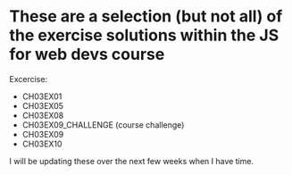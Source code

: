 # These are a selection (but not all) of the exercise solutions within the JS for web devs course


Excercise: 

* CH03EX01
* CH03EX05
* CH03EX08
* CH03EX09_CHALLENGE  (course challenge)
* CH03EX09
* CH03EX10


I will be updating these over the next few weeks when I have time.
